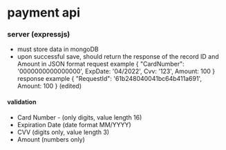 # payment api

### server (expressjs)

- must store data in mongoDB
- upon successful save, should return the response of the record ID and Amount in JSON format
  request example { "CardNumber": '0000000000000000', ExpDate: '04/2022', Cvv: '123', Amount: 100 }
  response example { "RequestId": '61b248040041bc64b411a691', Amount: 100 } (edited)

#### validation

- Card Number - (only digits, value length 16)
- Expiration Date (date format MM/YYYY)
- CVV (digits only, value length 3)
- Amount (numbers only)

